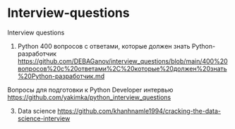 # Interview-questions
Interview questions

1) Python
400 вопросов с ответами, которые должен знать Python-разработчик
https://github.com/DEBAGanov/interview_questions/blob/main/400%20вопросов%20с%20ответами%2C%20которые%20должен%20знать%20Python-разработчик.md

Вопросы для подготовки к Python Developer интервью
https://github.com/yakimka/python_interview_questions

3) Data science
https://github.com/khanhnamle1994/cracking-the-data-science-interview
